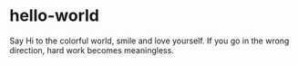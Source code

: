 # hello-world
Say Hi to the colorful world, smile and love yourself.
If you go in the wrong direction, hard work becomes meaningless.
